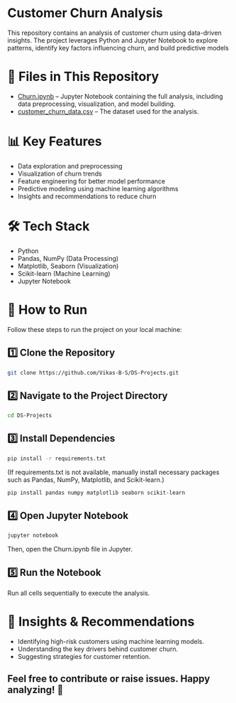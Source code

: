 
# Customer Churn Analysis
This repository contains an analysis of customer churn using data-driven insights. The project leverages Python and Jupyter Notebook to explore patterns, identify key factors influencing churn, and build predictive models

# 📂 Files in This Repository
- [Churn.ipynb](https://github.com/Vikas-B-S/DS-Projects/blob/main/Churn.ipynb) – Jupyter Notebook containing the full analysis, including data preprocessing, visualization, and model building.
- [customer_churn_data.csv](https://github.com/Vikas-B-S/DS-Projects/blob/main/customer_churn_data.csv) – The dataset used for the analysis.

# 📊 Key Features

- Data exploration and preprocessing
- Visualization of churn trends
- Feature engineering for better model performance
- Predictive modeling using machine learning algorithms
- Insights and recommendations to reduce churn

# 🛠️ Tech Stack

- Python
- Pandas, NumPy (Data Processing)
- Matplotlib, Seaborn (Visualization)
- Scikit-learn (Machine Learning)
- Jupyter Notebook

# 🚀 How to Run

Follow these steps to run the project on your local machine:

## 1️⃣ Clone the Repository
```bash
git clone https://github.com/Vikas-B-S/DS-Projects.git
```
## 2️⃣ Navigate to the Project Directory
```bash
cd DS-Projects
```
## 3️⃣ Install Dependencies
```bash
pip install -r requirements.txt
```
(If requirements.txt is not available, manually install necessary packages such as Pandas, NumPy, Matplotlib, and Scikit-learn.)
```bash
pip install pandas numpy matplotlib seaborn scikit-learn
```
## 4️⃣ Open Jupyter Notebook
```bash
jupyter notebook
```
Then, open the Churn.ipynb file in Jupyter.

## 5️⃣ Run the Notebook
Run all cells sequentially to execute the analysis.

# 📌 Insights & Recommendations

- Identifying high-risk customers using machine learning models.
- Understanding the key drivers behind customer churn.
- Suggesting strategies for customer retention.

## Feel free to contribute or raise issues. Happy analyzing! 🚀
